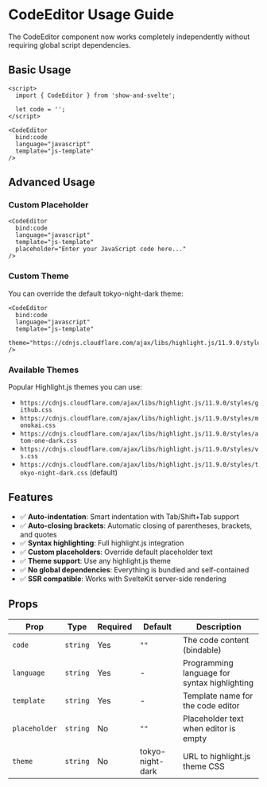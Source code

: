 # CodeEditor Usage Guide

The CodeEditor component now works completely independently without requiring global script dependencies.

## Basic Usage

```svelte
<script>
  import { CodeEditor } from 'show-and-svelte';
  
  let code = '';
</script>

<CodeEditor 
  bind:code 
  language="javascript" 
  template="js-template" 
/>
```

## Advanced Usage

### Custom Placeholder

```svelte
<CodeEditor 
  bind:code 
  language="javascript" 
  template="js-template"
  placeholder="Enter your JavaScript code here..."
/>
```

### Custom Theme

You can override the default tokyo-night-dark theme:

```svelte
<CodeEditor 
  bind:code 
  language="javascript" 
  template="js-template"
  theme="https://cdnjs.cloudflare.com/ajax/libs/highlight.js/11.9.0/styles/github.css"
/>
```

### Available Themes

Popular Highlight.js themes you can use:

- `https://cdnjs.cloudflare.com/ajax/libs/highlight.js/11.9.0/styles/github.css`
- `https://cdnjs.cloudflare.com/ajax/libs/highlight.js/11.9.0/styles/monokai.css`
- `https://cdnjs.cloudflare.com/ajax/libs/highlight.js/11.9.0/styles/atom-one-dark.css`
- `https://cdnjs.cloudflare.com/ajax/libs/highlight.js/11.9.0/styles/vs.css`
- `https://cdnjs.cloudflare.com/ajax/libs/highlight.js/11.9.0/styles/tokyo-night-dark.css` (default)

## Features

- ✅ **Auto-indentation**: Smart indentation with Tab/Shift+Tab support
- ✅ **Auto-closing brackets**: Automatic closing of parentheses, brackets, and quotes  
- ✅ **Syntax highlighting**: Full highlight.js integration
- ✅ **Custom placeholders**: Override default placeholder text
- ✅ **Theme support**: Use any highlight.js theme
- ✅ **No global dependencies**: Everything is bundled and self-contained
- ✅ **SSR compatible**: Works with SvelteKit server-side rendering

## Props

| Prop | Type | Required | Default | Description |
|------|------|----------|---------|-------------|
| `code` | `string` | Yes | `""` | The code content (bindable) |
| `language` | `string` | Yes | - | Programming language for syntax highlighting |
| `template` | `string` | Yes | - | Template name for the code editor |
| `placeholder` | `string` | No | `""` | Placeholder text when editor is empty |
| `theme` | `string` | No | tokyo-night-dark | URL to highlight.js theme CSS |